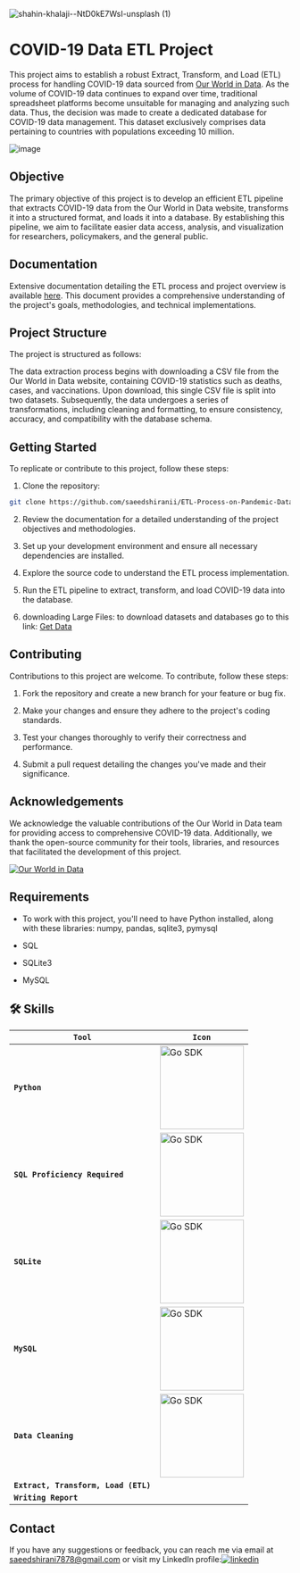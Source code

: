 
![shahin-khalaji--NtD0kE7WsI-unsplash (1)](https://github.com/saeedshiranii/ETL-Process-on-Pandemic-Data/assets/77902443/537a69ec-1367-45b2-b57e-d236e984e03c)


# COVID-19 Data ETL Project
This project aims to establish a robust Extract, Transform, and Load (ETL) process for handling COVID-19 data sourced from [Our World in Data](https://ourworldindata.org/covid-deaths). As the volume of COVID-19 data continues to expand over time, traditional spreadsheet platforms become unsuitable for managing and analyzing such data. Thus, the decision was made to create a dedicated database for COVID-19 data management.
This dataset exclusively comprises data pertaining to countries with populations exceeding 10 million.

![image](https://github.com/saeedshiranii/ETL-Process-on-Pandemic-Data/assets/77902443/ad5ba267-6221-4c96-bcb7-77e22a9f6283)

## Objective

The primary objective of this project is to develop an efficient ETL pipeline that extracts COVID-19 data from the Our World in Data website, transforms it into a structured format, and loads it into a database. By establishing this pipeline, we aim to facilitate easier data access, analysis, and visualization for researchers, policymakers, and the general public.

## Documentation

Extensive documentation detailing the ETL process and project overview is available [here](https://github.com/saeedshiranii/ETL-Process-on-Pandemic-Data/blob/main/COVID-19%20Data%20ETL%20Project%20Documentation.pdf). This document provides a comprehensive understanding of the project's goals, methodologies, and technical implementations.

## Project Structure

The project is structured as follows:

The data extraction process begins with downloading a CSV file from the Our World in Data website, containing COVID-19 statistics such as deaths, cases, and vaccinations. Upon download, this single CSV file is split into two datasets. Subsequently, the data undergoes a series of transformations, including cleaning and formatting, to ensure consistency, accuracy, and compatibility with the database schema.

## Getting Started

To replicate or contribute to this project, follow these steps:

1. Clone the repository:

```bash
git clone https://github.com/saeedshiranii/ETL-Process-on-Pandemic-Data.git
```

2. Review the documentation for a detailed understanding of the project objectives and methodologies.

3. Set up your development environment and ensure all necessary dependencies are installed.

4. Explore the source code to understand the ETL process implementation.

5. Run the ETL pipeline to extract, transform, and load COVID-19 data into the database.

6. downloading Large Files: to download datasets and databases go to this link:  [Get Data](https://github.com/saeedshiranii/Data_Analysis/tree/main/Pesronal%20projects/ETL%20Process%20on%20Pandemic%20Data)

## Contributing

Contributions to this project are welcome. To contribute, follow these steps:

1. Fork the repository and create a new branch for your feature or bug fix.

2. Make your changes and ensure they adhere to the project's coding standards.

3. Test your changes thoroughly to verify their correctness and performance.

4. Submit a pull request detailing the changes you've made and their significance.




## Acknowledgements

We acknowledge the valuable contributions of the Our World in Data team for providing access to comprehensive COVID-19 data. Additionally, we thank the open-source community for their tools, libraries, and resources that facilitated the development of this project. 



[![Our World in Data](https://i.ibb.co/rGPDRWP/Our-World-in-Data-logo.png)](https://ourworldindata.org/)



## Requirements

- To work with this project, you'll need to have Python installed, along with these libraries: numpy, pandas, sqlite3, pymysql

- SQL 
- SQLite3
- MySQL







## 🛠 Skills

| **`Tool`** | **`Icon`** |
|---|---|
| **`Python`** | <img alt="Go SDK" src="https://github.com/saeedshiranii/Solide-State-1-Lab/assets/77902443/93f61ef1-817b-4866-ad40-b0334c345cae" width="150px"/> |
| **`SQL Proficiency Required`** | <img alt="Go SDK" src=https://github.com/saeedshiranii/ETL-Process-on-Pandemic-Data/assets/77902443/a7ac2a76-63f9-4e0a-af0a-f9c0f98c6fb1 width="150px"/>  | 
| **`SQLite`** |  <img alt="Go SDK" src=https://github.com/saeedshiranii/ETL-Process-on-Pandemic-Data/assets/77902443/f81e8e8f-d557-4486-9893-4a1facb51e80 width="150px"/>  | 
| **`MySQL`** |  <img alt="Go SDK" src=https://github.com/saeedshiranii/ETL-Process-on-Pandemic-Data/assets/77902443/b43346fd-1b12-4dfe-9f97-728a75ae0824 width="150px"/>  | 
| **`Data Cleaning`**| <img alt="Go SDK" src="https://i.ibb.co/mGtCtxD/Data-cleaning-high-resolution-logo-transparen-1.png" width="150px"/> |
| **`Extract, Transform, Load (ETL)`** ||
| **`Writing Report`** ||

## Contact

If you have any suggestions or feedback, you can reach me via email at saeedshirani7878@gmail.com
or visit my LinkedIn profile:[![linkedin](https://img.shields.io/badge/linkedin-0A66C2?style=for-the-badge&logo=linkedin&logoColor=white)](https://www.linkedin.com/in/saeed-shirani)







